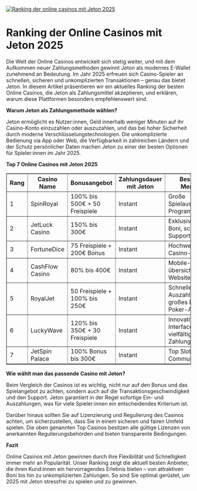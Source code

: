 [![Ranking der online casinos mit Jeton 2025](https://123-caf.pages.dev/gitsignup.png)](https://vrmoo.ru/Bt82HjjY)

<h1>Ranking der Online Casinos mit Jeton 2025</h1> <p>Die Welt der Online Casinos entwickelt sich stetig weiter, und mit dem Aufkommen neuer Zahlungsmethoden gewinnt Jeton als modernes E-Wallet zunehmend an Bedeutung. Im Jahr 2025 erfreuen sich Casino-Spieler an schnellen, sicheren und unkomplizierten Transaktionen – genau das bietet Jeton. In diesem Artikel präsentieren wir ein aktuelles Ranking der besten Online Casinos, die Jeton als Zahlungsmittel akzeptieren, und erklären, warum diese Plattformen besonders empfehlenswert sind.</p>  <p><strong>Warum Jeton als Zahlungsmethode wählen?</strong></p> <p>Jeton ermöglicht es Nutzer:innen, Geld innerhalb weniger Minuten auf ihr Casino-Konto einzuzahlen oder auszuzahlen, und das bei hoher Sicherheit durch moderne Verschlüsselungstechnologien. Die unkomplizierte Bedienung via App oder Web, die Verfügbarkeit in zahlreichen Ländern und der Schutz persönlicher Daten machen Jeton zu einer der besten Optionen für Spieler:innen im Jahr 2025.</p>  <p><strong>Top 7 Online Casinos mit Jeton 2025</strong></p> <table border="1" cellspacing="0" cellpadding="8">   <thead>     <tr>       <th>Rang</th>       <th>Casino Name</th>       <th>Bonusangebot</th>       <th>Zahlungsdauer mit Jeton</th>       <th>Besondere Merkmale</th>     </tr>   </thead>   <tbody>     <tr>       <td>1</td>       <td>SpinRoyal</td>       <td>100% bis 500€ + 50 Freispiele</td>       <td>Instant</td>       <td>Große Spielauswahl, VIP-Programm</td>     </tr>     <tr>       <td>2</td>       <td>JetLuck Casino</td>       <td>150% bis 300€</td>       <td>Instant</td>       <td>Exklusive Jeton-Boni, schneller Support</td>     </tr>     <tr>       <td>3</td>       <td>FortuneDice</td>       <td>75 Freispiele + 200€ Bonus</td>       <td>Instant</td>       <td>Hochwertige Live-Casino-Optionen</td>     </tr>     <tr>       <td>4</td>       <td>CashFlow Casino</td>       <td>80% bis 400€</td>       <td>Instant</td>       <td>Mobile-optimiert, übersichtliche Website</td>     </tr>     <tr>       <td>5</td>       <td>RoyalJet</td>       <td>50 Freispiele + 100% bis 250€</td>       <td>Instant</td>       <td>Schnelle Auszahlungen, großes Live-Poker-Angebot</td>     </tr>     <tr>       <td>6</td>       <td>LuckyWave</td>       <td>120% bis 350€ + 30 Freispiele</td>       <td>Instant</td>       <td>Innovatives Interface, vielfältige Zahlungsmethoden</td>     </tr>     <tr>       <td>7</td>       <td>JetSpin Palace</td>       <td>100% Bonus bis 300€</td>       <td>Instant</td>       <td>Top Slots, aktive Community</td>     </tr>   </tbody> </table>  <p><strong>Wie wählt man das passende Casino mit Jeton?</strong></p> <p>Beim Vergleich der Casinos ist es wichtig, nicht nur auf den Bonus und das Spielangebot zu achten, sondern auch auf die Transaktionsgeschwindigkeit und den Support. Jeton garantiert in der Regel sofortige Ein- und Auszahlungen, was für viele Spieler:innen ein entscheidendes Kriterium ist.</p>  <p>Darüber hinaus sollten Sie auf Lizenzierung und Regulierung des Casinos achten, um sicherzustellen, dass Sie in einem sicheren und fairen Umfeld spielen. Die oben genannten Top Casinos besitzen alle gültige Lizenzen von anerkannten Regulierungsbehörden und bieten transparente Bedingungen.</p>  <p><strong>Fazit</strong></p> <p>Online Casinos mit Jeton gewinnen durch ihre Flexibilität und Schnelligkeit immer mehr an Popularität. Unser Ranking zeigt die aktuell besten Anbieter, die ihren Kund:innen ein hervorragendes Erlebnis bieten – von attraktiven Boni bis hin zu unkomplizierten Zahlungen. So sind Sie optimal gerüstet, um 2025 mit Jeton stressfrei zu spielen und zu gewinnen.</p>